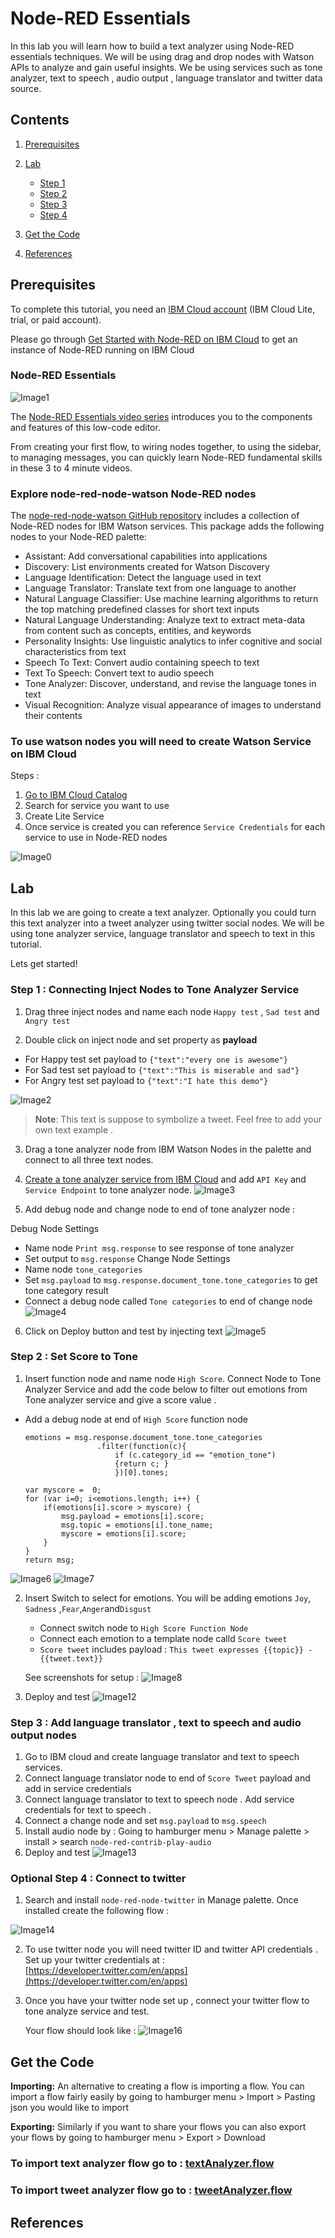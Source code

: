 # Node-RED Essentials 
In this lab you will learn how to build a text analyzer using Node-RED essentials techniques. We will be using drag and drop nodes with Watson APIs to analyze and gain useful insights. We be using services such as tone analyzer, text to speech , audio output , language translator and twitter data source. 

## Contents
1. [Prerequisites](#prerequisites)
2. [Lab](#lab)
    - [Step 1](https://github.com/pmmistry/Node-RED-Series/blob/master/Labs/lab_1.md#step--1--connecting-inject-nodes-to-tone-analyzer-service)
    - [Step 2](https://github.com/pmmistry/Node-RED-Series/blob/master/Labs/lab_1.md#step--2--set-score-to-tone) 
    - [Step 3](https://github.com/pmmistry/Node-RED-Series/blob/master/Labs/lab_1.md#step-3--add-language-translator--text-to-speech-and-audio-output-nodes)
    - [Step 4](https://github.com/pmmistry/Node-RED-Series/blob/master/Labs/lab_1.md#optional-step-4--connect-to-twitter)
3. [ Get the Code](https://github.com/pmmistry/Node-RED-Series/blob/master/Labs/lab_1.md#get-the-code)

4. [References](#references)


## Prerequisites
To complete this tutorial, you need an [IBM Cloud account](https://cloud.ibm.com/login?cm_sp=ibmdev-_-developer-tutorials-_-cloudreg) (IBM Cloud Lite, trial, or paid account).

Please go through [Get Started with Node-RED on IBM Cloud](https://github.com/pmmistry/Node-RED-Series#get-started-with-node-red-on-ibm-cloud) to get an instance of Node-RED running on IBM Cloud
 
### Node-RED Essentials 
![Image1](/Labs/Images/nr1.png)

The [Node-RED Essentials video series](https://www.youtube.com/playlist?list=PLyNBB9VCLmo1hyO-4fIZ08gqFcXBkHy-6) introduces you to the components and features of this low-code editor.

From creating your first flow, to wiring nodes together, to using the sidebar, to managing messages, you can quickly learn Node-RED fundamental skills in these 3 to 4 minute videos.

### Explore node-red-node-watson Node-RED nodes
The [node-red-node-watson GitHub repository](https://github.com/watson-developer-cloud/node-red-node-watson) includes a collection of Node-RED nodes for IBM Watson services.  This package adds the following nodes to your Node-RED palette:

- Assistant: Add conversational capabilities into applications
- Discovery: List environments created for Watson Discovery
- Language Identification: Detect the language used in text
- Language Translator: Translate text from one language to another
- Natural Language Classifier: Use machine learning algorithms to return the top matching predefined classes for short text inputs
- Natural Language Understanding: Analyze text to extract meta-data from content such as concepts, entities, and keywords
- Personality Insights: Use linguistic analytics to infer cognitive and social characteristics from text
- Speech To Text: Convert audio containing speech to text
- Text To Speech: Convert text to audio speech
- Tone Analyzer: Discover, understand, and revise the language tones in text
- Visual Recognition: Analyze visual appearance of images to understand their contents

### To use watson nodes you will need to create Watson Service on IBM Cloud
Steps : 
1. [Go to IBM Cloud Catalog](https://github.com/pmmistry/Node-RED-Series#step-1-find-the-node-red-starter-in-the-ibm-cloud-catalog)
2. Search for service you want to use 
3. Create Lite Service 
4. Once service is created you can reference `Service Credentials` for each service to use in Node-RED nodes 

![Image0](/Labs/Images/nr0.png)

## Lab 
In this lab we are going to create a text analyzer. Optionally you could turn this text analyzer into a tweet analyzer using twitter social nodes. We will be using tone analyzer service, language translator and speech to text in this tutorial. 

Lets get started! 

### Step  1 : Connecting Inject Nodes to Tone Analyzer Service 
1. Drag three inject nodes and name each node `Happy test` , `Sad test` and `Angry test` 

2.  Double click on inject node and set property as  **payload**
   -  For Happy test set payload to  `{"text":"every one is awesome"}` 
   -  For Sad test set payload to `{"text":"This is miserable and sad"}`
   -  For Angry test set payload to `{"text":"I hate this demo"}`
    
 ![Image2](/Labs/Images/nr2.png) 

   > **Note**: This text is suppose to symbolize a tweet. Feel free to add your own text example .


3. Drag a tone analyzer node from IBM Watson Nodes in the palette and connect to all three text nodes. 

4. [Create a tone analyzer service from IBM Cloud](https://github.com/pmmistry/Node-RED-Series/blob/master/Labs/lab_1.md#to-use-watson-nodes-you-will-need-to-initiate-watson-service-on-ibm-cloud) and add `API Key` and `Service Endpoint` to tone analyzer node. 
 ![Image3](/Labs/Images/nr3.png)

5. Add debug node and change node to end of tone analyzer node : 

  Debug Node Settings 
  - Name node `Print msg.response` to see response of tone analyzer 
  - Set output to `msg.response` 
  Change Node Settings 
  - Name node `tone_categories`
  - Set `msg.payload` to  `msg.response.document_tone.tone_categories` to get tone category result 
  - Connect a debug node called `Tone categories` to end of change node  
 ![Image4](/Labs/Images/nr4.png)

6. Click on Deploy button and test by injecting text 
 ![Image5](/Labs/Images/nr5.png)



### Step  2 : Set Score to Tone 

1. Insert function node and name node `High Score`. Connect Node to Tone Analyzer Service and add the code below to filter out emotions from Tone analyzer service and give a score value . 
 - Add a debug node at end of `High Score` function node 

    ```var emotions = [];
    emotions = msg.response.document_tone.tone_categories
                    .filter(function(c){
                        if (c.category_id == "emotion_tone")
                        {return c; }
                        })[0].tones;

    var myscore =  0;
    for (var i=0; i<emotions.length; i++) {
        if(emotions[i].score > myscore) {
            msg.payload = emotions[i].score;
            msg.topic = emotions[i].tone_name;
            myscore = emotions[i].score;
        }
    }
    return msg;
    ```
![Image6](/Labs/Images/nr6.png)
![Image7](/Labs/Images/nr7.png)

2. Insert Switch to select for emotions. You will be adding emotions `Joy`, `Sadness` ,`Fear`,`Anger`and`Disgust` 
    - Connect switch node to `High Score Function Node`  
    - Connect each emotion to a template node calld `Score tweet` 
    -  `Score tweet` includes payload : 
        ```This tweet expresses {{topic}} - {{tweet.text}}```

    See screenshots for setup : 
![Image8](/Labs/Images/nr8.png)

3. Deploy and test 
![Image12](/Labs/Images/nr12.png)

### Step 3 : Add language translator , text to speech and audio output nodes 
1. Go to  IBM cloud and create language translator and text to speech services. 
2. Connect language translator node to end of `Score Tweet` payload and add in service credentials 
3. Connect language translator to text to speech node . Add service credentials for text to speech . 
4. Connect a change node and set `msg.payload` to `msg.speech` 
5. Install audio node by : Going to hamburger menu > Manage palette > install > search `node-red-contrib-play-audio` 
6. Deploy and test 
![Image13](/Labs/Images/nr13.png)

### Optional Step 4 : Connect to twitter 
1. Search and install `node-red-node-twitter` in Manage palette. Once installed create the following flow : 

![Image14](/Labs/Images/nr14.png)

2. To use twitter node you will need twitter ID and twitter API credentials . Set up your twitter credentials at : [https://developer.twitter.com/en/apps](https://developer.twitter.com/en/apps)


3. Once you have your twitter node set up , connect your twitter flow to tone analyze service and test. 

    Your flow should look like : 
![Image16](/Labs/Images/nr16.png)

## Get the Code

**Importing:**
An alternative to creating a flow is importing a flow. You can import a flow fairly easily by going to hamburger menu > Import > Pasting json you would like to import

**Exporting:** 
Similarly if you want to share your flows you can also export your flows by going to hamburger menu > Export > Download 

### To import text analyzer flow go to : [textAnalyzer.flow](/Labs/Flows/textAnalyzer.flow)

### To import tweet analyzer flow go to : [tweetAnalyzer.flow](/Labs/Flows/tweetAnalyzer.flow)

## References

